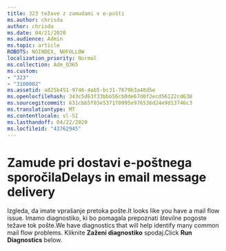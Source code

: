 ```yaml
---
title: 323 težave z zamudami v e-pošti
ms.author: chrisda
author: chrisda
ms.date: 04/21/2020
ms.audience: Admin
ms.topic: article
ROBOTS: NOINDEX, NOFOLLOW
localization_priority: Normal
ms.collection: Adm_O365
ms.custom:
- "323"
- "3100002"
ms.assetid: a825b451-9746-4ab5-bc31-7679b3a48d5e
ms.openlocfilehash: 343c5d63f33bbb56cb0de67d0f2ecd56122cd638
ms.sourcegitcommit: 631cbb5f03e5371f0995e976536d24e9d13746c3
ms.translationtype: MT
ms.contentlocale: sl-SI
ms.lasthandoff: 04/22/2020
ms.locfileid: "43762945"
---
```

# <a name="delays-in-email-message-delivery"></a><span data-ttu-id="a55bb-102">Zamude pri dostavi e-poštnega sporočila</span><span class="sxs-lookup"><span data-stu-id="a55bb-102">Delays in email message delivery</span></span>

<span data-ttu-id="a55bb-103">Izgleda, da imate vprašanje pretoka pošte.</span><span class="sxs-lookup"><span data-stu-id="a55bb-103">It looks like you have a mail flow issue.</span></span> <span data-ttu-id="a55bb-104">Imamo diagnostiko, ki bo pomagala prepoznati številne pogoste težave tok pošte.</span><span class="sxs-lookup"><span data-stu-id="a55bb-104">We have diagnostics that will help identify many common mail flow problems.</span></span> <span data-ttu-id="a55bb-105">Kliknite **Zaženi diagnostiko** spodaj.</span><span class="sxs-lookup"><span data-stu-id="a55bb-105">Click **Run Diagnostics** below.</span></span>
